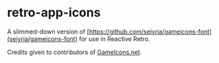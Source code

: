 # retro-app-icons
A slimmed-down version of [https://github.com/seiyria/gameicons-font](seiyria/gameicons-font) for use in Reactive Retro.

Credits given to contributors of [GameIcons.net](http://gameicons.net).
